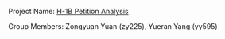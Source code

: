 Project Name: [H-1B Petition Analysis](https://github.com/hya-cala/PredictH1BVisa)

Group Members: Zongyuan Yuan (zy225), Yueran Yang (yy595)

